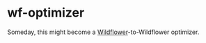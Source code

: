 # wf-optimizer
Someday, this might become a [Wildflower](https://github.com/pschanely/wildflower)-to-Wildflower optimizer.


